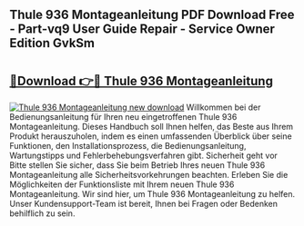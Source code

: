 ## Thule 936 Montageanleitung PDF Download Free - Part-vq9 User Guide Repair - Service Owner Edition GvkSm

# <h2><a href="http://df7w5zt.blite.top/?on=Thule+936+Montageanleitung">🔗Download 👉🔴 Thule 936 Montageanleitung</a></h2>

[![Thule 936 Montageanleitung new download](https://i.imgur.com/lujVjoI.png)](http://df7w5zt.blite.top/?on=Thule+936+Montageanleitung)
Willkommen bei der Bedienungsanleitung für Ihren neu eingetroffenen Thule 936 Montageanleitung. Dieses Handbuch soll Ihnen helfen, das Beste aus Ihrem Produkt herauszuholen, indem es einen umfassenden Überblick über seine Funktionen, den Installationsprozess, die Bedienungsanleitung, Wartungstipps und Fehlerbehebungsverfahren gibt. Sicherheit geht vor Bitte stellen Sie sicher, dass Sie beim Betrieb Ihres neuen Thule 936 Montageanleitung alle Sicherheitsvorkehrungen beachten. Erleben Sie die Möglichkeiten der Funktionsliste mit Ihrem neuen Thule 936 Montageanleitung. Wir sind hier, um Thule 936 Montageanleitung zu helfen. Unser Kundensupport-Team ist bereit, Ihnen bei Fragen oder Bedenken behilflich zu sein.
